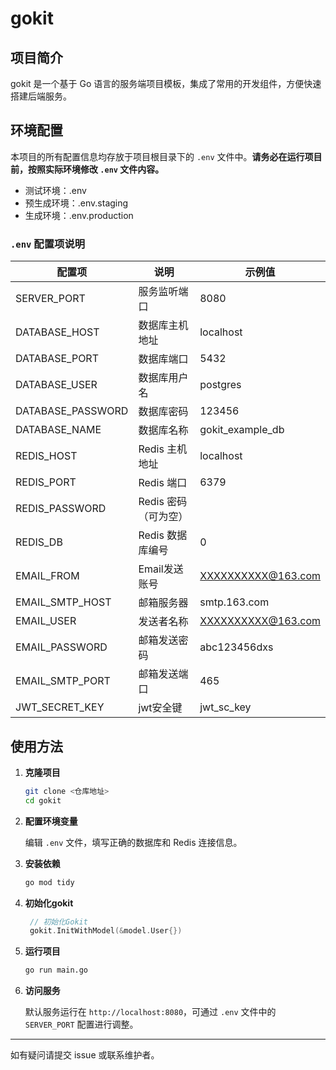 # gokit

## 项目简介

gokit 是一个基于 Go 语言的服务端项目模板，集成了常用的开发组件，方便快速搭建后端服务。

## 环境配置

本项目的所有配置信息均存放于项目根目录下的 `.env` 文件中。**请务必在运行项目前，按照实际环境修改 `.env` 文件内容。**

- 测试环境：.env
- 预生成环境：.env.staging
- 生成环境：.env.production

### `.env` 配置项说明

| 配置项              | 说明                   | 示例值                |
|---------------------|------------------------|-----------------------|
| SERVER_PORT         | 服务监听端口           | 8080                  |
| DATABASE_HOST       | 数据库主机地址         | localhost             |
| DATABASE_PORT       | 数据库端口             | 5432                  |
| DATABASE_USER       | 数据库用户名           | postgres              |
| DATABASE_PASSWORD   | 数据库密码             | 123456                |
| DATABASE_NAME       | 数据库名称             | gokit_example_db      |
| REDIS_HOST          | Redis 主机地址         | localhost             |
| REDIS_PORT          | Redis 端口             | 6379                  |
| REDIS_PASSWORD      | Redis 密码（可为空）   |                       |
| REDIS_DB            | Redis 数据库编号       | 0                     |
| EMAIL_FROM          | Email发送账号          | XXXXXXXXXX@163.com    |
| EMAIL_SMTP_HOST     | 邮箱服务器             | smtp.163.com           |
| EMAIL_USER          | 发送者名称              | XXXXXXXXXX@163.com     |
| EMAIL_PASSWORD          | 邮箱发送密码             | abc123456dxs           |
| EMAIL_SMTP_PORT     | 邮箱发送端口              |465                    | 
| JWT_SECRET_KEY      | jwt安全键                |jwt_sc_key          |


## 使用方法

1. **克隆项目**

   ```bash
   git clone <仓库地址>
   cd gokit
   ```

2. **配置环境变量**

   编辑 `.env` 文件，填写正确的数据库和 Redis 连接信息。

3. **安装依赖**

   ```bash
   go mod tidy
   ```
4. **初始化gokit**
   ```go
    // 初始化Gokit
	gokit.InitWithModel(&model.User{})
   ```

5. **运行项目**

   ```bash
   go run main.go
   ```

6. **访问服务**

   默认服务运行在 `http://localhost:8080`，可通过 `.env` 文件中的 `SERVER_PORT` 配置进行调整。

---

如有疑问请提交 issue 或联系维护者。

